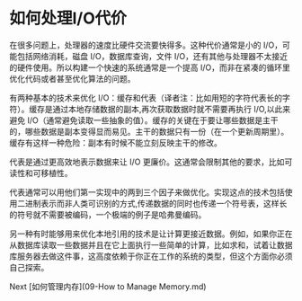 # 如何处理I/O代价
[//]: # (Version:1.0.0)
在很多问题上，处理器的速度比硬件交流要快得多。这种代价通常是小的 I/O，可能包括网络消耗，磁盘 I/O，数据库查询，文件 I/O，还有其他与处理器不太接近的硬件使用。所以构建一个快速的系统通常是一个提高 I/O，而非在紧凑的循环里优化代码或者甚至优化算法的问题。

有两种基本的技术来优化 I/O：缓存和代表（译者注：比如用短的字符代表长的字符）。缓存是通过本地存储数据的副本,再次获取数据时就不需要再执行 I/O,以此来避免 I/O（通常避免读取一些抽象的值）。缓存的关键在于要让哪些数据是主干的，哪些数据是副本变得显而易见。主干的数据只有一份（在一个更新周期里）。缓存有这样一种危险：副本有时候不能立刻反映主干的修改。

代表是通过更高效地表示数据来让 I/O 更廉价。这通常会限制其他的要求，比如可读性和可移植性。

代表通常可以用他们第一实现中的两到三个因子来做优化。实现这点的技术包括使用二进制表示而非人类可识别的方式,传递数据的同时也传递一个符号表，这样长的符号就不需要被编码，一个极端的例子是哈弗曼编码。

另一种有时能够用来优化本地引用的技术是让计算更接近数据。例如，如果你正在从数据库读取一些数据并且在它上面执行一些简单的计算，比如求和，试着让数据库服务器去做这件事，这高度依赖于你正在工作的系统的类型，但这个方面你必须自己探索。

Next [如何管理内存](09-How to Manage Memory.md)
